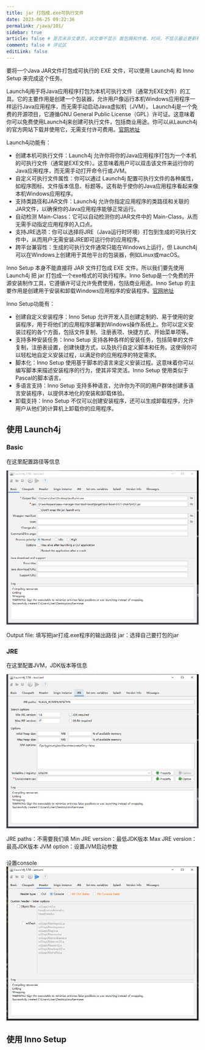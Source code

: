 ```yaml
---
title: jar 打包成.exe可执行文件
date: 2023-06-25 09:22:36
permalink: /java/101/
sidebar: true
article: false # 是否未非文章页，非文章不显示 面包屑和作者、时间，不显示最近更新栏，不会参与到最近更新文章的数据计算中
comment: false # 评论区
editLink: false
---
```



要将一个Java JAR文件打包成可执行的 EXE 文件，可以使用 Launch4j 和 Inno Setup 来完成这个任务。

Launch4j用于将Java应用程序打包为本机可执行文件（通常为EXE文件）的工具。它的主要作用是创建一个包装器，允许用户像运行本机Windows应用程序一样运行Java应用程序，而无需手动启动Java虚拟机（JVM）。 Launch4j是一个免费的开源项目，它遵循GNU General Public License（GPL）许可证。这意味着你可以免费使用Launch4j来创建可执行文件，包括商业用途。你可以从Launch4j的官方网站下载并使用它，无需支付许可费用。[官网地址](https://launch4j.sourceforge.net/)

Launch4j功能有：
* 创建本机可执行文件：Launch4j 允许你将你的Java应用程序打包为一个本机的可执行文件（通常是EXE文件）。这意味着用户可以双击该文件来运行你的Java应用程序，而无需手动打开命令行或JVM。
* 自定义可执行文件属性：你可以通过 Launch4j 配置可执行文件的各种属性，如程序图标、文件版本信息、标题等。这有助于使你的Java应用程序看起来像本机Windows应用程序。
* 支持类路径和JAR文件：Launch4j 允许你指定应用程序的类路径和关联的JAR文件，以确保你的Java应用程序能够正常运行。
* 自动检测 Main-Class：它可以自动检测你的JAR文件中的 Main-Class，从而无需手动指定应用程序的入口点。
* 支持JRE选项：你可以选择将JRE（Java运行时环境）打包到生成的可执行文件中，从而用户无需安装JRE即可运行你的应用程序。
* 跨平台兼容性：生成的可执行文件通常只能在Windows上运行，但 Launch4j 可以在Windows上创建用于其他平台的包装器，例如Linux或macOS。

Inno Setup 本身不能直接将 JAR 文件打包成 EXE 文件。所以我们要先使用 Launch4j 把 jar 打包成一个exe格式的可执行程序。Inno Setup是一个免费的开源安装制作工具，它遵循许可证允许免费使用，包括商业用途。Inno Setup 的主要作用是创建用于安装和卸载Windows应用程序的安装程序。[官网地址](https://jrsoftware.org/isdl.php)

Inno Setup功能有：
* 创建自定义安装程序：Inno Setup 允许开发人员创建定制的、易于使用的安装程序，用于将他们的应用程序部署到Windows操作系统上。你可以定义安装过程的各个方面，包括文件复制、注册表项、快捷方式、开始菜单项等。
* 支持多种安装任务：Inno Setup 支持各种各样的安装任务，包括简单的文件复制，注册表设置，创建快捷方式，以及执行自定义脚本和任务。这使得你可以轻松地自定义安装过程，以满足你的应用程序的特定需求。
* 脚本化：Inno Setup 使用基于脚本的语言来定义安装过程。这意味着你可以编写脚本来描述安装程序的行为，使其非常灵活。Inno Setup 使用类似于Pascal的脚本语言。
* 多语言支持：Inno Setup 支持多种语言，允许你为不同的用户群体创建多语言安装程序，以提供本地化的安装和卸载体验。
* 卸载支持：Inno Setup 不仅可以创建安装程序，还可以生成卸载程序，允许用户从他们的计算机上卸载你的应用程序。

## 使用 Launch4j
### Basic
在这里配置路径等信息

![](/assets/img/java/101/img.png)

Output file: 填写把jar打成.exe程序的输出路径
jar：选择自己要打包的jar

### JRE
在这里配置JVM，JDK版本等信息

![](/assets/img/java/101/img_1.png)

JRE paths：不需要我们填
Min JRE version：最低JDK版本
Max JRE version：最高JDK版本
JVM option：设置JVM启动参数

### 
设置console
![img.png](/assets/img/java/101/img_2.png)

## 使用 Inno Setup
